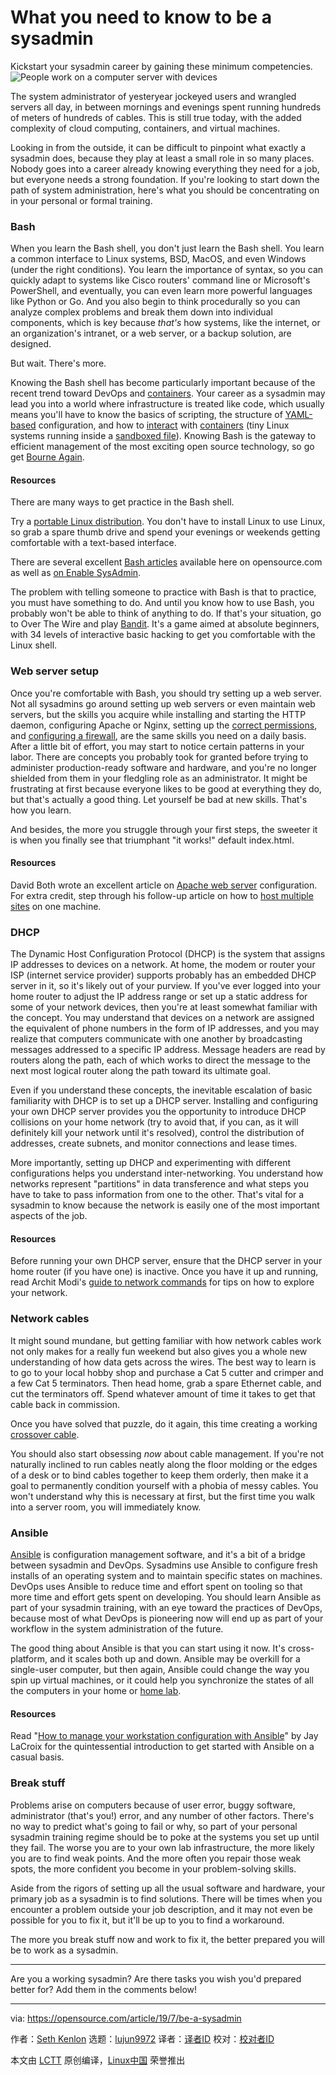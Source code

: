 [#]: collector: (lujun9972)
[#]: translator: (wxy)
[#]: reviewer: ( )
[#]: publisher: ( )
[#]: url: ( )
[#]: subject: (What you need to know to be a sysadmin)
[#]: via: (https://opensource.com/article/19/7/be-a-sysadmin)
[#]: author: (Seth Kenlon https://opensource.com/users/sethhttps://opensource.com/users/marcobravohttps://opensource.com/users/kimvila)

What you need to know to be a sysadmin
======
Kickstart your sysadmin career by gaining these minimum competencies.
![People work on a computer server with devices][1]

The system administrator of yesteryear jockeyed users and wrangled servers all day, in between mornings and evenings spent running hundreds of meters of hundreds of cables. This is still true today, with the added complexity of cloud computing, containers, and virtual machines.

Looking in from the outside, it can be difficult to pinpoint what exactly a sysadmin does, because they play at least a small role in so many places. Nobody goes into a career already knowing everything they need for a job, but everyone needs a strong foundation. If you're looking to start down the path of system administration, here's what you should be concentrating on in your personal or formal training.

### Bash

When you learn the Bash shell, you don't just learn the Bash shell. You learn a common interface to Linux systems, BSD, MacOS, and even Windows (under the right conditions). You learn the importance of syntax, so you can quickly adapt to systems like Cisco routers' command line or Microsoft's PowerShell, and eventually, you can even learn more powerful languages like Python or Go. And you also begin to think procedurally so you can analyze complex problems and break them down into individual components, which is key because _that's_ how systems, like the internet, or an organization's intranet, or a web server, or a backup solution, are designed.

But wait. There's more.

Knowing the Bash shell has become particularly important because of the recent trend toward DevOps and [containers][2]. Your career as a sysadmin may lead you into a world where infrastructure is treated like code, which usually means you'll have to know the basics of scripting, the structure of [YAML-based][3] configuration, and how to [interact][4] with [containers][5] (tiny Linux systems running inside a [sandboxed file][6]). Knowing Bash is the gateway to efficient management of the most exciting open source technology, so go get [Bourne Again][7].

#### Resources

There are many ways to get practice in the Bash shell.

Try a [portable Linux distribution][8]. You don't have to install Linux to use Linux, so grab a spare thumb drive and spend your evenings or weekends getting comfortable with a text-based interface.

There are several excellent [Bash articles][9] available here on opensource.com as well as [on Enable SysAdmin][10].

The problem with telling someone to practice with Bash is that to practice, you must have something to do. And until you know how to use Bash, you probably won't be able to think of anything to do. If that's your situation, go to Over The Wire and play [Bandit][11]. It's a game aimed at absolute beginners, with 34 levels of interactive basic hacking to get you comfortable with the Linux shell.

### Web server setup

Once you're comfortable with Bash, you should try setting up a web server. Not all sysadmins go around setting up web servers or even maintain web servers, but the skills you acquire while installing and starting the HTTP daemon, configuring Apache or Nginx, setting up the [correct permissions][12], and [configuring a firewall][13], are the same skills you need on a daily basis. After a little bit of effort, you may start to notice certain patterns in your labor. There are concepts you probably took for granted before trying to administer production-ready software and hardware, and you're no longer shielded from them in your fledgling role as an administrator. It might be frustrating at first because everyone likes to be good at everything they do, but that's actually a good thing. Let yourself be bad at new skills. That's how you learn.

And besides, the more you struggle through your first steps, the sweeter it is when you finally see that triumphant "it works!" default index.html.

#### Resources

David Both wrote an excellent article on [Apache web server][14] configuration. For extra credit, step through his follow-up article on how to [host multiple sites][15] on one machine.

### DHCP

The Dynamic Host Configuration Protocol (DHCP) is the system that assigns IP addresses to devices on a network. At home, the modem or router your ISP (internet service provider) supports probably has an embedded DHCP server in it, so it's likely out of your purview. If you've ever logged into your home router to adjust the IP address range or set up a static address for some of your network devices, then you're at least somewhat familiar with the concept. You may understand that devices on a network are assigned the equivalent of phone numbers in the form of IP addresses, and you may realize that computers communicate with one another by broadcasting messages addressed to a specific IP address. Message headers are read by routers along the path, each of which works to direct the message to the next most logical router along the path toward its ultimate goal.

Even if you understand these concepts, the inevitable escalation of basic familiarity with DHCP is to set up a DHCP server. Installing and configuring your own DHCP server provides you the opportunity to introduce DHCP collisions on your home network (try to avoid that, if you can, as it will definitely kill your network until it's resolved), control the distribution of addresses, create subnets, and monitor connections and lease times.

More importantly, setting up DHCP and experimenting with different configurations helps you understand inter-networking. You understand how networks represent "partitions" in data transference and what steps you have to take to pass information from one to the other. That's vital for a sysadmin to know because the network is easily one of the most important aspects of the job.

#### Resources

Before running your own DHCP server, ensure that the DHCP server in your home router (if you have one) is inactive. Once you have it up and running, read Archit Modi's [guide to network commands][16] for tips on how to explore your network.

### Network cables

It might sound mundane, but getting familiar with how network cables work not only makes for a really fun weekend but also gives you a whole new understanding of how data gets across the wires. The best way to learn is to go to your local hobby shop and purchase a Cat 5 cutter and crimper and a few Cat 5 terminators. Then head home, grab a spare Ethernet cable, and cut the terminators off. Spend whatever amount of time it takes to get that cable back in commission.

Once you have solved that puzzle, do it again, this time creating a working [crossover cable][17].

You should also start obsessing _now_ about cable management. If you're not naturally inclined to run cables neatly along the floor molding or the edges of a desk or to bind cables together to keep them orderly, then make it a goal to permanently condition yourself with a phobia of messy cables. You won't understand why this is necessary at first, but the first time you walk into a server room, you will immediately know.

### Ansible

[Ansible][18] is configuration management software, and it's a bit of a bridge between sysadmin and DevOps. Sysadmins use Ansible to configure fresh installs of an operating system and to maintain specific states on machines. DevOps uses Ansible to reduce time and effort spent on tooling so that more time and effort gets spent on developing. You should learn Ansible as part of your sysadmin training, with an eye toward the practices of DevOps, because most of what DevOps is pioneering now will end up as part of your workflow in the system administration of the future.

The good thing about Ansible is that you can start using it now. It's cross-platform, and it scales both up and down. Ansible may be overkill for a single-user computer, but then again, Ansible could change the way you spin up virtual machines, or it could help you synchronize the states of all the computers in your home or [home lab][19].

#### Resources

Read "[How to manage your workstation configuration with Ansible][20]" by Jay LaCroix for the quintessential introduction to get started with Ansible on a casual basis.

### Break stuff

Problems arise on computers because of user error, buggy software, administrator (that's you!) error, and any number of other factors. There's no way to predict what's going to fail or why, so part of your personal sysadmin training regime should be to poke at the systems you set up until they fail. The worse you are to your own lab infrastructure, the more likely you are to find weak points. And the more often you repair those weak spots, the more confident you become in your problem-solving skills.

Aside from the rigors of setting up all the usual software and hardware, your primary job as a sysadmin is to find solutions. There will be times when you encounter a problem outside your job description, and it may not even be possible for you to fix it, but it'll be up to you to find a workaround.

The more you break stuff now and work to fix it, the better prepared you will be to work as a sysadmin.

* * *

Are you a working sysadmin? Are there tasks you wish you'd prepared better for? Add them in the comments below!

--------------------------------------------------------------------------------

via: https://opensource.com/article/19/7/be-a-sysadmin

作者：[Seth Kenlon][a]
选题：[lujun9972][b]
译者：[译者ID](https://github.com/译者ID)
校对：[校对者ID](https://github.com/校对者ID)

本文由 [LCTT](https://github.com/LCTT/TranslateProject) 原创编译，[Linux中国](https://linux.cn/) 荣誉推出

[a]: https://opensource.com/users/sethhttps://opensource.com/users/marcobravohttps://opensource.com/users/kimvila
[b]: https://github.com/lujun9972
[1]: https://opensource.com/sites/default/files/styles/image-full-size/public/lead-images/rh_003499_01_linux11x_cc.png?itok=XMDOouJR (People work on a computer server with devices)
[2]: https://opensource.com/article/19/6/kubernetes-dump-truck
[3]: https://www.redhat.com/sysadmin/yaml-tips
[4]: https://opensource.com/article/19/6/how-ssh-running-container
[5]: https://opensource.com/resources/what-are-linux-containers
[6]: https://opensource.com/article/18/11/behind-scenes-linux-containers
[7]: https://opensource.com/article/18/7/admin-guide-bash
[8]: https://opensource.com/article/19/6/linux-distros-to-try
[9]: https://opensource.com/tags/bash
[10]: https://www.redhat.com/sysadmin/managing-files-linux-terminal
[11]: http://overthewire.org/wargames/bandit
[12]: https://opensource.com/article/19/6/understanding-linux-permissions
[13]: https://www.redhat.com/sysadmin/secure-linux-network-firewall-cmd
[14]: https://opensource.com/article/18/2/how-configure-apache-web-server
[15]: https://opensource.com/article/18/3/configuring-multiple-web-sites-apache
[16]: https://opensource.com/article/18/7/sysadmin-guide-networking-commands
[17]: https://en.wikipedia.org/wiki/Ethernet_crossover_cable
[18]: https://opensource.com/sitewide-search?search_api_views_fulltext=ansible
[19]: https://opensource.com/article/19/6/create-centos-homelab-hour
[20]: https://opensource.com/article/18/3/manage-workstation-ansible
